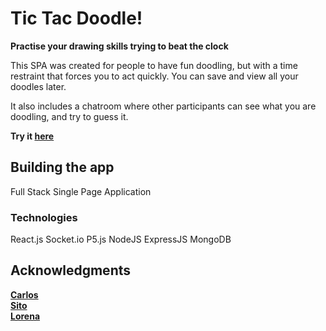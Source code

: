 # Tic Tac Doodle!

**Practise your drawing skills trying to beat the clock**  


This SPA was created for people to have fun doodling, but with a time restraint that forces you to act quickly. You can save and view all your doodles later.

It also includes a chatroom where other participants can see what you are doodling, and try to guess it.

**Try it [here](https://tic-tac-doodle.herokuapp.com/)**



## Building the app

Full Stack Single Page Application



### Technologies

React.js
Socket.io
P5.js
NodeJS
ExpressJS
MongoDB



## Acknowledgments

[**Carlos**](https://www.linkedin.com/in/carlosts/)  
[**Sito**](https://www.linkedin.com/in/alfonsomartinezrodera)   
[**Lorena**](https://www.linkedin.com/in/lpozadiaz/)

